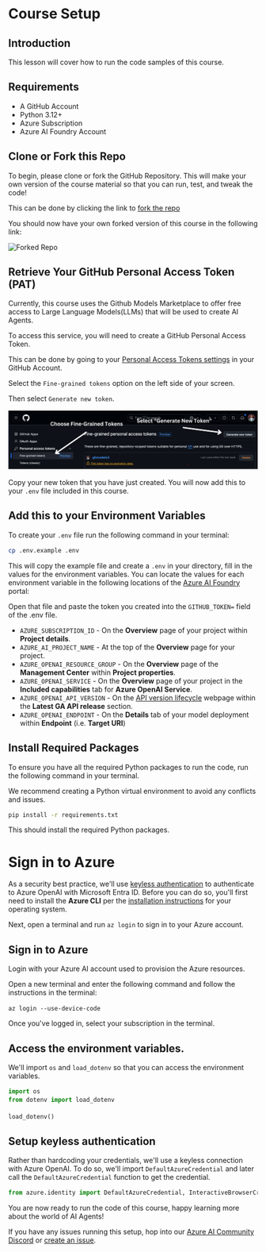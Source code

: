 # Course Setup

## Introduction

This lesson will cover how to run the code samples of this course.

## Requirements

- A GitHub Account
- Python 3.12+
- Azure Subscription
- Azure AI Foundry Account

## Clone or Fork this Repo

To begin, please clone or fork the GitHub Repository. This will make your own version of the course material so that you can run, test, and tweak the code!

This can be done by clicking the link to <a href="https://github.com/microsoft/ai-agents-for-beginners/fork" target="_blank">fork the repo</a>

You should now have your own forked version of this course in the following link:

![Forked Repo](./images/forked-repo.png)

## Retrieve Your GitHub Personal Access Token (PAT)

Currently, this course uses the Github Models Marketplace to offer free access to Large Language Models(LLMs) that will be used to create AI Agents.

To access this service, you will need to create a GitHub Personal Access Token.

This can be done by going to your <a href="https://github.com/settings/personal-access-tokens" target="_blank">Personal Access Tokens settings</a> in your GitHub Account.

Select the `Fine-grained tokens` option on the left side of your screen.

Then select `Generate new token`.

![Generate Token](./images/generate-token.png)

Copy your new token that you have just created. You will now add this to your `.env` file included in this course.

## Add this to your Environment Variables

To create your `.env` file run the following command in your terminal:

```bash
cp .env.example .env
```

This will copy the example file and create a `.env` in your directory, fill in the values for the environment variables. You can locate the values for each environment variable in the following locations of the [Azure AI Foundry](https://ai.azure.com?WT.mc_id=academic-105485-koreyst) portal:

Open that file and paste the token you created into the `GITHUB_TOKEN=` field of the .env file. 
- `AZURE_SUBSCRIPTION_ID` - On the **Overview** page of your project within **Project details**.
- `AZURE_AI_PROJECT_NAME` - At the top of the **Overview** page for your project.
- `AZURE_OPENAI_RESOURCE_GROUP` - On the **Overview** page of the **Management Center** within **Project properties**.
- `AZURE_OPENAI_SERVICE` - On the **Overview** page of your project in the **Included capabilities** tab for **Azure OpenAI Service**.
- `AZURE_OPENAI_API_VERSION` - On the [API version lifecycle](https://learn.microsoft.com/azure/ai-services/openai/api-version-deprecation#latest-ga-api-release?WT.mc_id=academic-105485-koreyst) webpage within the **Latest GA API release** section.
- `AZURE_OPENAI_ENDPOINT` - On the **Details** tab of your model deployment within **Endpoint** (i.e. **Target URI**)

## Install Required Packages

To ensure you have all the required Python packages to run the code, run the following command in your terminal.

We recommend creating a Python virtual environment to avoid any conflicts and issues.

```bash
pip install -r requirements.txt
```

This should install the required Python packages.

# Sign in to Azure

As a security best practice, we'll use [keyless authentication](https://learn.microsoft.com/azure/developer/ai/keyless-connections?tabs=csharp%2Cazure-cli?WT.mc_id=academic-105485-koreyst) to authenticate to Azure OpenAI with Microsoft Entra ID. Before you can do so, you'll first need to install the **Azure CLI** per the [installation instructions](https://learn.microsoft.com/cli/azure/install-azure-cli?WT.mc_id=academic-105485-koreyst) for your operating system.

Next, open a terminal and run `az login` to sign in to your Azure account.

## Sign in to Azure

Login with your Azure AI account used to provision the Azure resources.

Open a new terminal and enter the following command and follow the instructions in the terminal:

`az login --use-device-code`

Once you've logged in, select your subscription in the terminal.

## Access the environment variables.

We'll import `os` and `load_dotenv` so that you can access the environment variables.

```python
import os
from dotenv import load_dotenv

load_dotenv()
```

## Setup keyless authentication

Rather than hardcoding your credentials, we'll use a keyless connection with Azure OpenAI. To do so, we'll import `DefaultAzureCredential` and later call the `DefaultAzureCredential` function to get the credential.

```python
from azure.identity import DefaultAzureCredential, InteractiveBrowserCredential
```

You are now ready to run the code of this course, happy learning more about the world of AI Agents!

If you have any issues running this setup, hop into our <a href="https://discord.gg/kzRShWzttr" target="_blank">Azure AI Community Discord</a> or <a href="https://github.com/microsoft/ai-agents-for-beginners/issues?WT.mc_id=academic-105485-koreyst" target="_blank">create an issue</a>.
